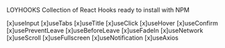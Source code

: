 LOYHOOKS
Collection of React Hooks ready to install with NPM

 [x]useInput
 [x]useTabs
 [x]useTitle
 [x]useClick
 [x]useHover
 [x]useConfirm
 [x]usePreventLeave
 [x]useBeforeLeave
 [x]useFadeIn
 [x]useNetwork
 [x]useScroll
 [x]useFullscreen
 [x]useNotification
 [x]useAxios